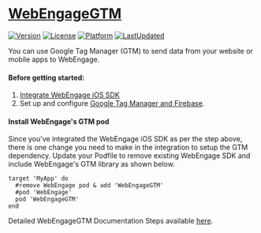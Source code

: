 # [WebEngageGTM](https://docs.webengage.com/docs/gtm)

[![Version](https://img.shields.io/cocoapods/v/WebEngageGTM.svg?style=flat)](https://cocoapods.org/pods/WebEngageGTM)
[![License](https://img.shields.io/cocoapods/l/WebEngageGTM.svg?style=flat)](https://cocoapods.org/pods/WebEngageGTM)
[![Platform](https://img.shields.io/cocoapods/p/WebEngageGTM.svg)](https://cocoapods.org/pods/WebEngageGTM)
[![LastUpdated](https://img.shields.io/github/last-commit/WebEngage/WebEngageGTM.svg)](https://cocoapods.org/pods/WebEngageGTM)

You can use Google Tag Manager (GTM) to send data from your website or mobile apps to WebEngage.

#### Before getting started:
1. [Integrate WebEngage iOS SDK](https://docs.webengage.com/docs/ios-getting-started)
2. Set up and configure [Google Tag Manager and Firebase](https://developers.google.com/tag-manager/ios/v5/).


#### Install WebEngage's GTM pod
Since you've integrated the WebEngage iOS SDK as per the step above, there is one change you need to make in the integration to setup the GTM dependency. Update your Podfile to remove existing WebEngage SDK and include WebEngage's GTM library as shown below.
```
target 'MyApp' do
  #remove WebEngage pod & add 'WebEngageGTM'
  #pod 'WebEngage' 
  pod 'WebEngageGTM'
end
```

Detailed WebEngageGTM Documentation Steps available [here](https://docs.webengage.com/docs/gtm).
